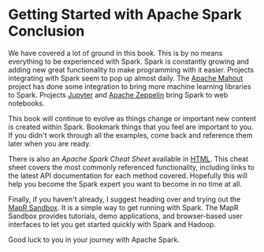 # Getting Started with Apache Spark Conclusion
We have covered a lot of ground in this book. This is by no means everything to be experienced with Spark. Spark is constantly growing and adding new great functionality to make programming with it easier. Projects integrating with Spark seem to pop up almost daily. The [Apache Mahout](http://mahout.apache.org/) project has done some integration to bring more machine learning libraries to Spark. Projects [Jupyter](https://jupyter.org/) and [Apache Zeppelin](http://zeppelin-project.org/) bring Spark to web notebooks.

This book will continue to evolve as things change or important new content is created within Spark. Bookmark things that you feel are important to you. If you didn't work through all the examples, come back and reference them later when you are ready.

There is also an _Apache Spark Cheat Sheet_ available in [HTML](apache-spark-cheat-sheet.html). This cheat sheet covers the most commonly referenced functionality, including links to the latest API documentation for each method covered. Hopefully this will help you become the Spark expert you want to become in no time at all. <!--and [PDF](https://www.mapr.com/apache-spark-cheat-sheet)-->

Finally, if you haven't already, I suggest heading over and trying out the [MapR Sandbox](https://www.mapr.com/products/mapr-sandbox-hadoop/). It is a simple way to get running with Spark. The MapR Sandbox provides tutorials, demo applications, and browser-based user interfaces to let you get started quickly with Spark and Hadoop.

Good luck to you in your journey with Apache Spark.
